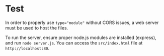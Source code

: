 # Test

In order to properly use `type="module"` without CORS issues, a web server must be used to host the files.

To run the server, ensure proper node.js modules are installed (express), and run `node server.js`. You can access the `src/index.html` file at `http://localhost:80`.